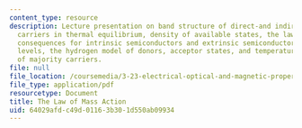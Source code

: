 ```yaml
---
content_type: resource
description: Lecture presentation on band structure of direct-and indirect-gap semiconductors,
  carriers in thermal equilibrium, density of available states, the law of mass action,
  consequences for intrinsic semiconductors and extrinsic semiconductors, impurity
  levels, the hydrogen model of donors, acceptor states, and temperature dependence
  of majority carriers.
file: null
file_location: /coursemedia/3-23-electrical-optical-and-magnetic-properties-of-materials-fall-2007/64029afdc49d01163b301d550ab09934_clean13.pdf
file_type: application/pdf
resourcetype: Document
title: The Law of Mass Action
uid: 64029afd-c49d-0116-3b30-1d550ab09934
---
```

